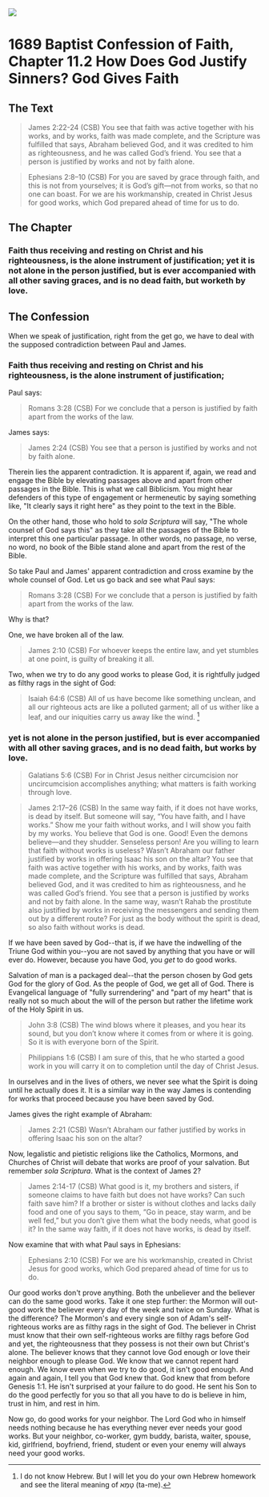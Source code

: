 <img class="intro-right" src="/images/art-1689.png">

# 1689 Baptist Confession of Faith, Chapter 11.2 How Does God Justify Sinners? God Gives Faith

## The Text

>James 2:22-24 (CSB) You see that faith was active together with his works, and by works, faith was made complete, and the Scripture was fulfilled that says, Abraham believed God, and it was credited to him as righteousness, and he was called God’s friend. You see that a person is justified by works and not by faith alone.

>Ephesians 2:8–10 (CSB) For you are saved by grace through faith, and this is not from yourselves; it is God’s gift—not from works, so that no one can boast. For we are his workmanship, created in Christ Jesus for good works, which God prepared ahead of time for us to do.

## The Chapter

### Faith thus receiving and resting on Christ and his righteousness, is the alone instrument of justification; yet it is not alone in the person justified, but is ever accompanied with all other saving graces, and is no dead faith, but worketh by love.

## The Confession

When we speak of justification, right from the get go, we have to deal with the supposed contradiction between Paul and James.

### Faith thus receiving and resting on Christ and his righteousness, is the alone instrument of justification;

Paul says:

>Romans 3:28 (CSB) For we conclude that a person is justified by faith apart from the works of the law.

James says:

>James 2:24 (CSB) You see that a person is justified by works and not by faith alone.

Therein lies the apparent contradiction. It is apparent if, again, we read and engage the Bible by elevating passages above and apart from other passages in the Bible. This is what we call Biblicism. You might hear defenders of this type of engagement or hermeneutic by saying something like, "It clearly says it right here" as they point to the text in the Bible.

On the other hand, those who hold to *sola Scriptura* will say, "The whole counsel of God says this" as they take all the passages of the Bible to interpret this one particular passage. In other words, no passage, no verse, no word, no book of the Bible stand alone and apart from the rest of the Bible.

So take Paul and James' apparent contradiction and cross examine by the whole counsel of God. Let us go back and see what Paul says:

>Romans 3:28 (CSB) For we conclude that a person is justified by faith apart from the works of the law.

Why is that?

One, we have broken all of the law.

>James 2:10 (CSB) For whoever keeps the entire law, and yet stumbles at one point, is guilty of breaking it all.

Two, when we try to do any good works to please God, it is rightfully judged as filthy rags in the sight of God:

>Isaiah 64:6 (CSB) All of us have become like something unclean, and all our righteous acts are like a polluted garment; all of us wither like a leaf, and our iniquities carry us away like the wind. [^rags]

### yet is not alone in the person justified, but is ever accompanied with all other saving graces, and is no dead faith, but works by love.

>Galatians 5:6 (CSB) For in Christ Jesus neither circumcision nor uncircumcision accomplishes anything; what matters is faith working through love.

>James 2:17–26 (CSB) In the same way faith, if it does not have works, is dead by itself. But someone will say, “You have faith, and I have works.” Show me your faith without works, and I will show you faith by my works. You believe that God is one. Good! Even the demons believe—and they shudder. Senseless person! Are you willing to learn that faith without works is useless? Wasn’t Abraham our father justified by works in offering Isaac his son on the altar? You see that faith was active together with his works, and by works, faith was made complete, and the Scripture was fulfilled that says, Abraham believed God, and it was credited to him as righteousness, and he was called God’s friend. You see that a person is justified by works and not by faith alone. In the same way, wasn’t Rahab the prostitute also justified by works in receiving the messengers and sending them out by a different route? For just as the body without the spirit is dead, so also faith without works is dead.

If we have been saved by God--that is, if we have the indwelling of the Triune God within you--you are not saved by anything that you have or will ever do. However, because you have God, you *get* to do good works.

Salvation of man is a packaged deal--that the person chosen by God gets God for the glory of God. As the people of God, we get all of God. There is Evangelical language of "fully surrendering" and "part of my heart" that is really not so much about the will of the person but rather the lifetime work of the Holy Spirit in us.

>John 3:8 (CSB) The wind blows where it pleases, and you hear its sound, but you don’t know where it comes from or where it is going. So it is with everyone born of the Spirit.

>Philippians 1:6 (CSB) I am sure of this, that he who started a good work in you will carry it on to completion until the day of Christ Jesus.

In ourselves and in the lives of others, we never see what the Spirit is doing until he actually does it. It is a similar way in the way James is contending for works that proceed because you have been saved by God.

James gives the right example of Abraham:

>James 2:21 (CSB) Wasn’t Abraham our father justified by works in offering Isaac his son on the altar?

Now, legalistic and pietistic religions like the Catholics, Mormons, and Churches of Christ will debate that works are proof of your salvation. But remember *sola Scriptura*. What is the context of James 2?

>James 2:14-17 (CSB) What good is it, my brothers and sisters, if someone claims to have faith but does not have works? Can such faith save him? If a brother or sister is without clothes and lacks daily food and one of you says to them, “Go in peace, stay warm, and be well fed,” but you don’t give them what the body needs, what good is it? In the same way faith, if it does not have works, is dead by itself.

Now examine that with what Paul says in Ephesians:

>Ephesians 2:10 (CSB) For we are his workmanship, created in Christ Jesus for good works, which God prepared ahead of time for us to do.

Our good works don't prove anything. Both the unbeliever and the believer can do the same good works. Take it one step further: the Mormon will out-good work the believer every day of the week and twice on Sunday. What is the difference? The Mormon's and every single son of Adam's self-righteous works are as filthy rags in the sight of God. The believer in Christ must know that their own self-righteous works are filthy rags before God and yet, the  righteousness that they possess is not their own but Christ's alone. The believer knows that they cannot love God enough or love their neighbor enough to please God. We know that we cannot repent hard enough. We know even when we try to do good, it isn't good enough. And again and again, I tell you that God knew that. God knew that from before Genesis 1:1. He isn't surprised at your failure to do good. He sent his Son to do the good perfectly for you so that all you have to do is believe in him, trust in him, and rest in him.

Now go, do good works for your neighbor. The Lord God who in himself needs nothing because he has everything never ever needs your good works. But your neighbor, co-worker, gym buddy, barista, waiter, spouse, kid, girlfriend, boyfriend, friend, student or even your enemy will always need your good works.

[^rags]: I do not know Hebrew. But I will let you do your own Hebrew homework and see the literal meaning of טָמֵא (ta-me).
